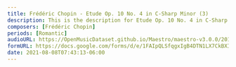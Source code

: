 ```yaml
---
title: Frédéric Chopin - Etude Op. 10 No. 4 in C-Sharp Minor (3)
description: This is the description for Etude Op. 10 No. 4 in C-Sharp Minor by Frédéric Chopin
composers: [Frédéric Chopin]
periods: [Romantic]
audioURL: https://OpenMusicDataset.github.io/Maestro/maestro-v3.0.0/2011/MIDI-Unprocessed_01_R1_2011_MID--AUDIO_R1-D1_05_Track05_wav.midi
formURL: https://docs.google.com/forms/d/e/1FAIpQLSfqgxIgB4DTN1LX7CkBXIx0_uRTRlJc6X9dLjYXKE6-X_QfCA/viewform
date: 2021-08-08T07:43:13-06:00
---
```


